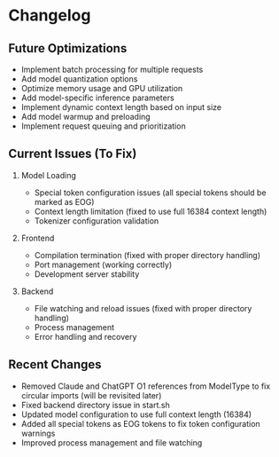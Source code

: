 # Changelog

## Future Optimizations
- Implement batch processing for multiple requests
- Add model quantization options
- Optimize memory usage and GPU utilization
- Add model-specific inference parameters
- Implement dynamic context length based on input size
- Add model warmup and preloading
- Implement request queuing and prioritization

## Current Issues (To Fix)
1. Model Loading
   - Special token configuration issues (all special tokens should be marked as EOG)
   - Context length limitation (fixed to use full 16384 context length)
   - Tokenizer configuration validation

2. Frontend
   - Compilation termination (fixed with proper directory handling)
   - Port management (working correctly)
   - Development server stability

3. Backend
   - File watching and reload issues (fixed with proper directory handling)
   - Process management
   - Error handling and recovery

## Recent Changes
- Removed Claude and ChatGPT O1 references from ModelType to fix circular imports (will be revisited later)
- Fixed backend directory issue in start.sh
- Updated model configuration to use full context length (16384)
- Added all special tokens as EOG tokens to fix token configuration warnings
- Improved process management and file watching 